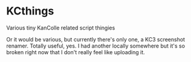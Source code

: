 # KCthings
Various tiny KanColle related script thingies

Or it would be various, but currently there's only one, a KC3 screenshot renamer. Totally useful, yes.
I had another locally somewhere but it's so broken right now that I don't really feel like uploading it.